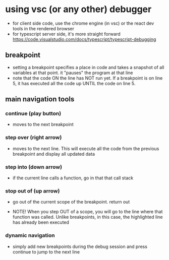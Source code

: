 # using vsc (or any other) debugger

- for client side code, use the chrome engine (in vsc) or the react dev tools in the rendered browser
- for typescript server side, it's more straight forward https://code.visualstudio.com/docs/typescript/typescript-debugging

## breakpoint

- setting a breakpoint specifies a place in code and takes a snapshot of all variables at that point. it "pauses" the program at that line
- note that the code ON the line has NOT run yet. If a breakpoint is on line 5, it has executed all the code up UNTIL the code on line 5.

## main navigation tools

### continue (play button)

- moves to the next breakpoint

### step over (right arrow)

- moves to the next line. This will execute all the code from the previous breakpoint and display all updated data

### step into (down arrow)

- if the current line calls a function, go in that that call stack

### stop out of (up arrow)

- go out of the current scope of the breakpoint. return out

- NOTE! When you step OUT of a scope, you will go to the line where that function was called. Unlike breakpoints, in this case, the highlighted line has already been executed

### dynamic navigation

- simply add new breakpoints during the debug session and press continue to jump to the next line
